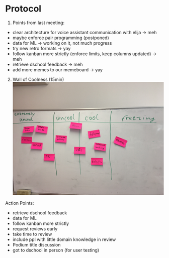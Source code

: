 # Protocol

1. Points from last meeting:

* clear architecture for voice assistant communication with elija  -> meh
* maybe enforce pair programming (postponed)  
* data for ML  -> working on it, not much progress
* try new retro formats -> yay
* follow kanban more strictly (enforce limits, keep columns updated) -> meh
* retrieve dschool feedback -> meh
* add more memes to our memeboard -> yay



2. Wall of Coolness (15min)
![](../images/2019-04-10-Wall-Of-Coolness.jpg)

Action Points:

* retrieve dschool feedback
* data for ML
* follow kanban more strictly
* request reviews early
* take time to review
* include ppl with little domain knowledge in review
* Podium title discussion
* got to dschool in person (for user testing)


